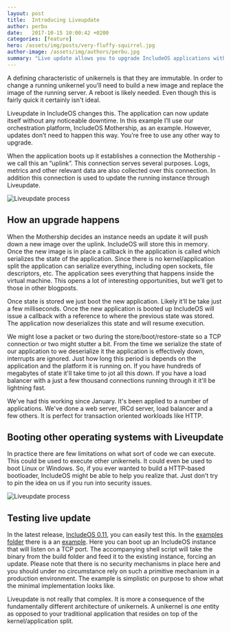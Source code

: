 ```yaml
---
layout: post
title:  Introducing Liveupdate
author: perbu
date:   2017-10-15 10:00:42 +0200
categories: [feature]
hero: /assets/img/posts/very-fluffy-squirrel.jpg
author-image: /assets/img/authors/perbu.jpg
summary: "Live update allows you to upgrade IncludeOS applications without downtime"
---
```


A defining characteristic of unikernels is that they are immutable. In order to change a running unikernel you’ll need to build a new image and replace the image of the running server. A reboot is likely needed. Even though this is fairly quick it certainly isn't ideal.

Liveupdate in IncludeOS changes this. The application can now update itself without any noticeable downtime.  In this example I’ll use our orchestration platform, IncludeOS Mothership, as an example. However, updates don’t need to happen this way. You’re free to use any other way to upgrade.

When the application boots up it establishes a connection the Mothership - we call this an “uplink”. This connection serves several purposes. Logs, metrics and other relevant data are also collected over this connection. In addition this connection is used to update the running instance through Liveupdate. 

![Liveupdate process]({{site-url}}/assets/img/posts/liveupdate.gif)

## How an upgrade happens
When the Mothership decides an instance needs an update it will push down a new image over the uplink. IncludeOS will store this in memory. Once the new image is in place a callback in the application is called which serializes the state of the application. Since there is no kernel/application split the application can serialize everything, including open sockets, file descriptors, etc. The application sees everything that happens inside the virtual machine. This opens a lot of interesting opportunities, but we’ll get to those in other blogposts.

Once state is stored we just boot the new application. Likely it’ll be take just a few milliseconds. Once the new application is booted up IncludeOS will issue a callback with a reference to where the previous state was stored. The application now deserializes this state and will resume execution. 

We might lose a packet or two during the store/boot/restore-state so a TCP connection or two might stutter a bit. From the time we serialize the state of our application to we deserialize it the application is effectively down, interrupts are ignored. Just how long this period is depends on the application and the platform it is running on. If you have hundreds of megabytes of state it'll take time to jot all this down. If you have a load balancer with a just a few thousand connections running through it it'll be lightning fast. 

We’ve had this working since January. It's been applied to a number of applications. We've done a web server, IRCd server, load balancer and a few others. It is perfect for transaction oriented workloads like HTTP. 

## Booting other operating systems with Liveupdate

In practice there are few limitations on what sort of code we can execute. This could be used to execute other unikernels. It could even be used to boot Linux or Windows. So, if you ever wanted to build a HTTP-based bootloader, IncludeOS might be able to help you realize that. Just don’t try to pin the idea on us if you run into security issues.

![Liveupdate process]({{site-url}}/assets/img/posts/liveupdate-terminal.gif)


## Testing live update

In the latest release, [IncludeOS 0.11], you can easily test this. In the [examples folder] there is a an [example]. Here you can boot up an IncludeOS instance that will listen on a TCP port. The accompanying shell script will take the binary from the build folder and feed it to the existing instance, forcing an update. Please note that there is no security mechanisms in place here and you should under no circumstance rely on such a primitive mechanism in a production environment. The example is simplistic on purpose to show what the minimal implementation looks like.

Liveupdate is not really that complex. It is more a consequence of the fundamentally different architecture of unikernels. A unikernel is _one_ entity as opposed to your traditional application that resides on top of the kernel/application split.

[IncludeOS 0.11]: /blog/2017/includeos-0.11-released.html
[example]: https://github.com/hioa-cs/IncludeOS/tree/v0.11.0/examples/LiveUpdate
[examples folder]: https://github.com/hioa-cs/IncludeOS/tree/v0.11.0/examples/


